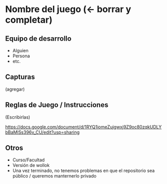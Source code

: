 # Nombre del juego (<- borrar y completar)

## Equipo de desarrollo

- Alguien
- Persona
- etc.

## Capturas

(agregar)

## Reglas de Juego / Instrucciones

(Escribirlas)

https://docs.google.com/document/d/1RYQ1iomeZujgwxj9Z9oc80zqkUDLYbBaMlSs396v_CU/edit?usp=sharing
## Otros

- Curso/Facultad
- Versión de wollok
- Una vez terminado, no tenemos problemas en que el repositorio sea público / queremos manternerlo privado
